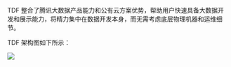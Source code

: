 
TDF 整合了腾讯大数据产品能力和公有云方案优势，帮助用户快速具备大数据开发和展示能力，将精力集中在数据开发本身，而无需考虑底层物理机器和运维细节。

TDF 架构图如下所示：

![](https://mc.qcloudimg.com/static/img/578c2cba0590a40a33aa67505ad8f807/image.png)

